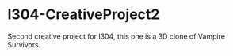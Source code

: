 # I304-CreativeProject2
Second creative project for I304, this one is a 3D clone of Vampire Survivors.
